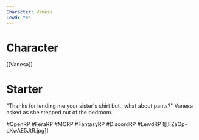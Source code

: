 ```yaml
---
Character: Vanesa
Lewd: Yes
---
```

# Character
[[Vanesa]]

# Starter
"Thanks for lending me your sister's shirt but.. what about pants?" Vanesa asked as she stepped out of the bedroom.

#OpenRP #FeraRP #MCRP #FantasyRP #DiscordRP #LewdRP 
![[FZaOp-cXwAE5JtR.jpg]]